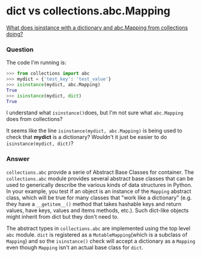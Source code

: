 # dict vs collections.abc.Mapping

[What does isinstance with a dictionary and abc.Mapping from collections doing?](https://stackoverflow.com/questions/35690572/what-does-isinstance-with-a-dictionary-and-abc-mapping-from-collections-doing)

### Question

The code I'm running is:

```python
>>> from collections import abc
>>> mydict = {'test_key': 'test_value'}
>>> isinstance(mydict, abc.Mapping)
True
>>> isinstance(mydict, dict)
True
```

I understand what `isinstance()`does, but I'm not sure what `abc.Mapping` does from collections?

It seems like the line `isinstance(mydict, abc.Mapping)` is being used to check that **mydict** is a dictionary?
Wouldn't it just be easier to do `isinstance(mydict, dict)`?

### Answer

`collections.abc` provide a serie of Abstract Base Classes for container. The `collections.abc` module provides several abstract base classes that can be used to generically describe the various kinds of data structures in Python. In your example, you test if an object is an instance of the `Mapping` abstract class, which will be true for many classes that "work like a dictionary" (e.g. they have a `__getitem__()` method that takes hashable keys and return values, have keys, values and items methods, etc.). Such dict-like objects might inherit from dict but they don't need to.

The abstract types in `collections.abc` are implemented using the top level `abc` module. `dict` is registered as a `MutableMapping`(which is a subclass of `Mapping`) and so the `isinstance()` check will accept a dictionary as a `Mapping` even though `Mapping` isn't an actual base class for `dict`.
